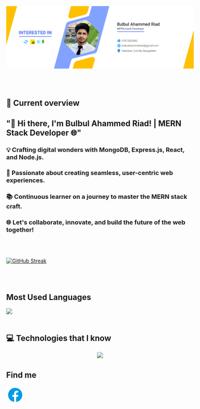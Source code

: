 <a href="https://www.facebook.com/mirhussainmurtaza/">
<img src="https://raw.githubusercontent.com/Bulbul-Programing/Bulbul-Programing/main/Image/banner.jpg" />
</a>

</br></br>

## :eyes: Current overview
## "🚀 Hi there, I'm Bulbul Ahammed Riad! | MERN Stack Developer 🌐"

### 💡 Crafting digital wonders with MongoDB, Express.js, React, and Node.js.
### 🌟 Passionate about creating seamless, user-centric web experiences.
### 📚 Continuous learner on a journey to master the MERN stack craft.
### 🌐 Let's collaborate, innovate, and build the future of the web together!


<br /></br> 

[![GitHub Streak](https://github-readme-streak-stats.herokuapp.com?user=Bulbul-Programing&theme=transparent&border_radius=5.7)](https://git.io/streak-stats)

</br></br>

## Most Used Languages
<img src='https://api.githubtrends.io/user/svg/Bulbul-Programing/repos?time_range=one_year&group=other&theme=classic'/>

</br>
</br>

## :computer: Technologies that I know
<p align="center">
  <a href="https://skillicons.dev">
    <img src="https://skillicons.dev/icons?i=html,css,tailwind,bootstrap,js,react,firebase,express,mongodb" />
  </a>
</p>

## Find me 
<a href='https://www.facebook.com/bulbulahamed.riyad'>
    <img src='https://raw.githubusercontent.com/Bulbul-Programing/Bulbul-Programing/main/Image/icons8-facebook-48.png'/>
<a/>